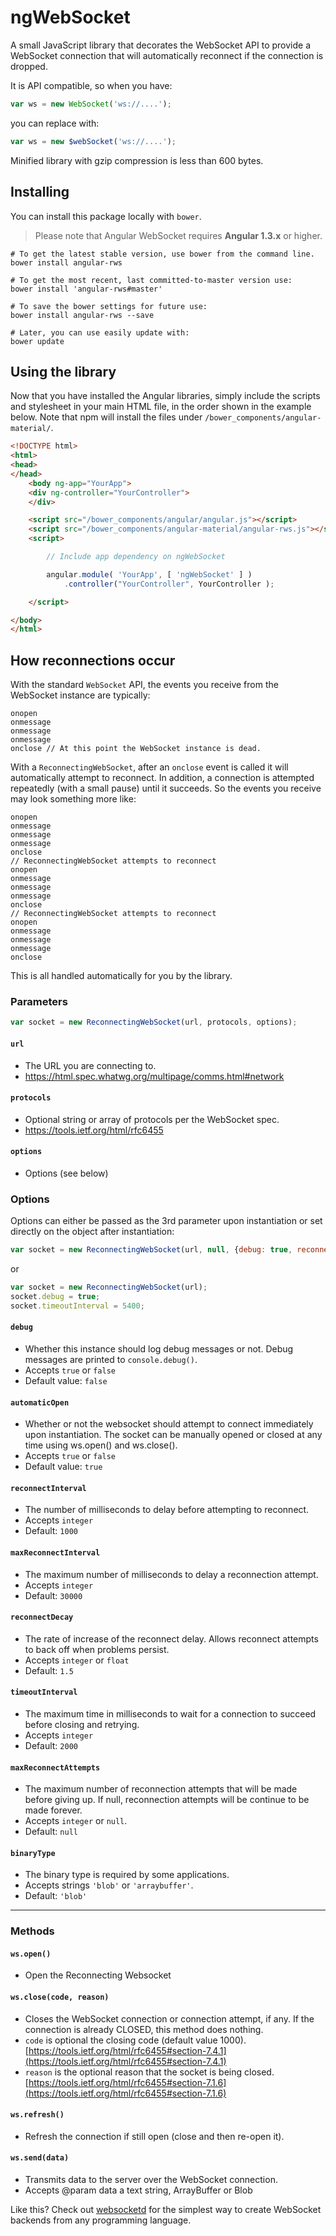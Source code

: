 # ngWebSocket

A small JavaScript library that decorates the WebSocket API to provide a WebSocket connection that will automatically reconnect if the connection is dropped.

It is API compatible, so when you have:

```javascript
var ws = new WebSocket('ws://....');
```

you can replace with:

```javascript
var ws = new $webSocket('ws://....');
```

Minified library with gzip compression is less than 600 bytes.

## Installing

You can install this package locally with `bower`.

> Please note that Angular WebSocket requires **Angular 1.3.x** or higher.

```shell
# To get the latest stable version, use bower from the command line.
bower install angular-rws

# To get the most recent, last committed-to-master version use:
bower install 'angular-rws#master'

# To save the bower settings for future use:
bower install angular-rws --save

# Later, you can use easily update with:
bower update
```

## Using the library

Now that you have installed the Angular libraries, simply include the scripts and stylesheet in your main HTML file, in the order shown in the example below. Note that npm  will install the files under `/bower_components/angular-material/`.

```html
<!DOCTYPE html>
<html>
<head>
</head>
    <body ng-app="YourApp">
    <div ng-controller="YourController">
    </div>

    <script src="/bower_components/angular/angular.js"></script>
    <script src="/bower_components/angular-material/angular-rws.js"></script>
    <script>

        // Include app dependency on ngWebSocket

        angular.module( 'YourApp', [ 'ngWebSocket' ] )
            .controller("YourController", YourController );

    </script>

</body>
</html>
```

## How reconnections occur

With the standard `WebSocket` API, the events you receive from the WebSocket instance are typically:

    onopen
    onmessage
    onmessage
    onmessage
    onclose // At this point the WebSocket instance is dead.

With a `ReconnectingWebSocket`, after an `onclose` event is called it will automatically attempt to reconnect. In addition, a connection is attempted repeatedly (with a small pause) until it succeeds. So the events you receive may look something more like:

    onopen
    onmessage
    onmessage
    onmessage
    onclose
    // ReconnectingWebSocket attempts to reconnect
    onopen
    onmessage
    onmessage
    onmessage
    onclose
    // ReconnectingWebSocket attempts to reconnect
    onopen
    onmessage
    onmessage
    onmessage
    onclose

This is all handled automatically for you by the library.

### Parameters

```javascript
var socket = new ReconnectingWebSocket(url, protocols, options);
```

#### `url`

- The URL you are connecting to.
- <https://html.spec.whatwg.org/multipage/comms.html#network>

#### `protocols`

- Optional string or array of protocols per the WebSocket spec.
- <https://tools.ietf.org/html/rfc6455>

#### `options`

- Options (see below)

### Options

Options can either be passed as the 3rd parameter upon instantiation or set directly on the object after instantiation:

```javascript
var socket = new ReconnectingWebSocket(url, null, {debug: true, reconnectInterval: 3000});
```

or

```javascript
var socket = new ReconnectingWebSocket(url);
socket.debug = true;
socket.timeoutInterval = 5400;
```

#### `debug`

- Whether this instance should log debug messages or not. Debug messages are printed to `console.debug()`.
- Accepts `true` or `false`
- Default value: `false`

#### `automaticOpen`

- Whether or not the websocket should attempt to connect immediately upon instantiation. The socket can be manually opened or closed at any time using ws.open() and ws.close().
- Accepts `true` or `false`
- Default value: `true`

#### `reconnectInterval`

- The number of milliseconds to delay before attempting to reconnect.
- Accepts `integer`
- Default: `1000`

#### `maxReconnectInterval`

- The maximum number of milliseconds to delay a reconnection attempt.
- Accepts `integer`
- Default: `30000`

#### `reconnectDecay`

- The rate of increase of the reconnect delay. Allows reconnect attempts to back off when problems persist.
- Accepts `integer` or `float`
- Default: `1.5`

#### `timeoutInterval`

- The maximum time in milliseconds to wait for a connection to succeed before closing and retrying.
- Accepts `integer`
- Default: `2000`

#### `maxReconnectAttempts`

- The maximum number of reconnection attempts that will be made before giving up. If null, reconnection attempts will be continue to be made forever.
- Accepts `integer` or `null`.
- Default: `null`

#### `binaryType`

- The binary type is required by some applications.
- Accepts strings `'blob'` or `'arraybuffer'`.
- Default: `'blob'`

---

### Methods

#### `ws.open()`

- Open the Reconnecting Websocket

#### `ws.close(code, reason)`

- Closes the WebSocket connection or connection attempt, if any. If the connection is already CLOSED, this method does nothing.
- `code` is optional the closing code (default value 1000). [https://tools.ietf.org/html/rfc6455#section-7.4.1](https://tools.ietf.org/html/rfc6455#section-7.4.1)
- `reason` is the optional reason that the socket is being closed. [https://tools.ietf.org/html/rfc6455#section-7.1.6](https://tools.ietf.org/html/rfc6455#section-7.1.6)

#### `ws.refresh()`

- Refresh the connection if still open (close and then re-open it).

#### `ws.send(data)`

- Transmits data to the server over the WebSocket connection.
- Accepts @param data a text string, ArrayBuffer or Blob

Like this? Check out [websocketd](https://github.com/ajsb85/bower-angular-websocket) for the simplest way to create WebSocket backends from any programming language.